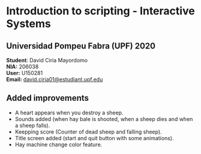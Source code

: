 # Introduction to scripting - Interactive Systems

## Universidad Pompeu Fabra (UPF) 2020

**Student**: David Ciria Mayordomo <br/>
**NIA:** 206038 <br/>
**User:** U150281 <br/>
**Email:** david.ciria01@estudiant.upf.edu <br/>

## Added improvements

* A heart appears when you destroy a sheep.
* Sounds added (when hay bale is shooted, when a sheep dies and when a sheep falls).
* Keepping score (Counter of dead sheep and falling sheep).
* Title screen added (start and quit button with some animations).
* Hay machine change color feature.
